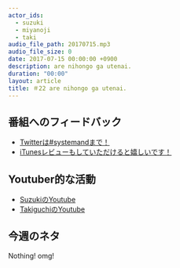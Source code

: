 ```yaml
---
actor_ids:
  - suzuki
  - miyanoji
  - taki
audio_file_path: 20170715.mp3
audio_file_size: 0
date: 2017-07-15 00:00:00 +0900
description: are nihongo ga utenai.
duration: "00:00"
layout: article
title: ＃22 are nihongo ga utenai.
---
```

## 番組へのフィードバック
* [Twitterは#systemandまで！](https://twitter.com/search?q=%23systemand)
* [iTunesレビューもしていただけると嬉しいです！](https://itunes.apple.com/jp/podcast/systemand-online/id1205168408?mt=2)

## Youtuber的な活動
* [SuzukiのYoutube](https://www.youtube.com/channel/UCqTozqKO5AWD8OccCnW3Rvw)
* [TakiguchiのYoutube](https://www.youtube.com/channel/UCtoXGiMeDggQPdGoanDE2sA)


## 今週のネタ
Nothing! omg!
